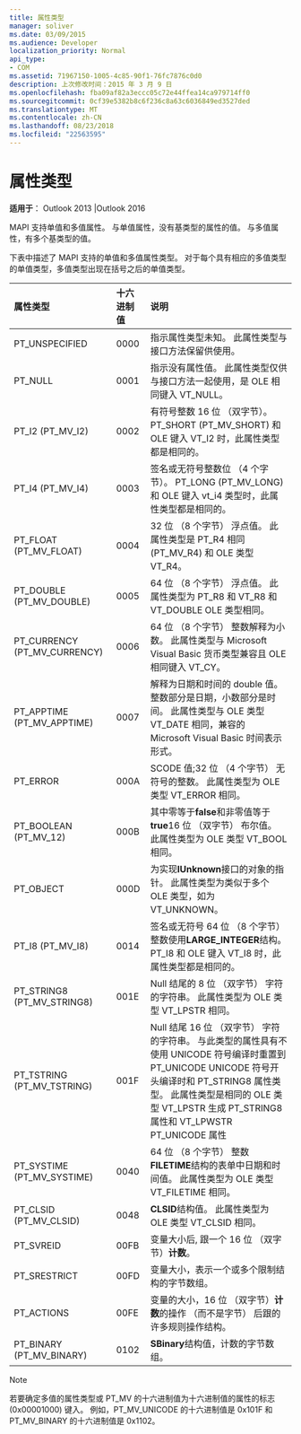 ```yaml
---
title: 属性类型
manager: soliver
ms.date: 03/09/2015
ms.audience: Developer
localization_priority: Normal
api_type:
- COM
ms.assetid: 71967150-1005-4c85-90f1-76fc7876c0d0
description: 上次修改时间：2015 年 3 月 9 日
ms.openlocfilehash: fba09af82a3eccc05c72e44ffea14ca979714ff0
ms.sourcegitcommit: 0cf39e5382b8c6f236c8a63c6036849ed3527ded
ms.translationtype: MT
ms.contentlocale: zh-CN
ms.lasthandoff: 08/23/2018
ms.locfileid: "22563595"
---
```

# <a name="property-types"></a>属性类型

  
  
**适用于**： Outlook 2013 |Outlook 2016 
  
MAPI 支持单值和多值属性。 与单值属性，没有基类型的属性的值。 与多值属性，有多个基类型的值。 
  
下表中描述了 MAPI 支持的单值和多值属性类型。 对于每个具有相应的多值类型的单值类型，多值类型出现在括号之后的单值类型。
  
|**属性类型**|**十六进制值**|**说明**|
|:-----|:-----|:-----|
|PT_UNSPECIFIED  <br/> |0000  <br/> |指示属性类型未知。 此属性类型与接口方法保留供使用。  <br/> |
|PT_NULL  <br/> |0001  <br/> |指示没有属性值。 此属性类型仅供与接口方法一起使用，是 OLE 相同键入 VT_NULL。  <br/> |
|PT_I2 (PT_MV_I2)  <br/> |0002  <br/> |有符号整数 16 位 （双字节）。 PT_SHORT (PT_MV_SHORT) 和 OLE 键入 VT_I2 时，此属性类型都是相同的。  <br/> |
|PT_I4 (PT_MV_I4)  <br/> |0003  <br/> |签名或无符号整数位 （4 个字节）。 PT_LONG (PT_MV_LONG) 和 OLE 键入 vt_i4 类型时，此属性类型都是相同的。  <br/> |
|PT_FLOAT (PT_MV_FLOAT)  <br/> |0004  <br/> |32 位 （8 个字节） 浮点值。 此属性类型是 PT_R4 相同 (PT_MV_R4) 和 OLE 类型 VT_R4。  <br/> |
|PT_DOUBLE (PT_MV_DOUBLE)  <br/> |0005  <br/> |64 位 （8 个字节） 浮点值。 此属性类型为 PT_R8 和 VT_R8 和 VT_DOUBLE OLE 类型相同。  <br/> |
|PT_CURRENCY (PT_MV_CURRENCY)  <br/> |0006  <br/> |64 位 （8 个字节） 整数解释为小数。 此属性类型与 Microsoft Visual Basic 货币类型兼容且 OLE 相同键入 VT_CY。  <br/> |
|PT_APPTIME (PT_MV_APPTIME)  <br/> |0007  <br/> |解释为日期和时间的 double 值。 整数部分是日期，小数部分是时间。 此属性类型与 OLE 类型 VT_DATE 相同，兼容的 Microsoft Visual Basic 时间表示形式。  <br/> |
|PT_ERROR  <br/> |000A  <br/> |SCODE 值;32 位 （4 个字节） 无符号的整数。 此属性类型为 OLE 类型 VT_ERROR 相同。  <br/> |
|PT_BOOLEAN (PT_MV_12)  <br/> |000B  <br/> |其中零等于**false**和非零值等于**true**16 位 （双字节） 布尔值。 此属性类型为 OLE 类型 VT_BOOL 相同。  <br/> |
|PT_OBJECT  <br/> |000D  <br/> |为实现**IUnknown**接口的对象的指针。 此属性类型为类似于多个 OLE 类型，如为 VT_UNKNOWN。  <br/> |
|PT_I8 (PT_MV_I8)  <br/> |0014  <br/> |签名或无符号 64 位 （8 个字节） 整数使用**LARGE_INTEGER**结构。 PT_I8 和 OLE 键入 VT_I8 时，此属性类型都是相同的。  <br/> |
|PT_STRING8 (PT_MV_STRING8)  <br/> |001E  <br/> |Null 结尾的 8 位 （双字节） 字符的字符串。 此属性类型为 OLE 类型 VT_LPSTR 相同。  <br/> |
|PT_TSTRING (PT_MV_TSTRING)  <br/> |001F  <br/> |Null 结尾 16 位 （双字节） 字符的字符串。 与此类型的属性具有不使用 UNICODE 符号编译时重置到 PT_UNICODE UNICODE 符号开头编译时和 PT_STRING8 属性类型。 此属性类型是相同的 OLE 类型 VT_LPSTR 生成 PT_STRING8 属性和 VT_LPWSTR PT_UNICODE 属性  <br/> |
|PT_SYSTIME (PT_MV_SYSTIME)  <br/> |0040  <br/> |64 位 （8 个字节） 整数**FILETIME**结构的表单中日期和时间值。 此属性类型为 OLE 类型 VT_FILETIME 相同。  <br/> |
|PT_CLSID (PT_MV_CLSID)  <br/> |0048  <br/> |**CLSID**结构值。 此属性类型为 OLE 类型 VT_CLSID 相同。  <br/> |
|PT_SVREID  <br/> |00FB  <br/> |变量大小后, 跟一个 16 位 （双字节）**计数**。  <br/> |
|PT_SRESTRICT  <br/> |00FD  <br/> |变量大小，表示一个或多个限制结构的字节数组。  <br/> |
|PT_ACTIONS  <br/> |00FE  <br/> |变量的大小，16 位 （双字节）**计数**的操作 （而不是字节） 后跟的许多规则操作结构。  <br/> |
|PT_BINARY (PT_MV_BINARY)  <br/> |0102  <br/> |**SBinary**结构值，计数的字节数组。  <br/> |
   
> [!NOTE]
> 若要确定多值的属性类型或 PT_MV 的十六进制值为十六进制值的属性的标志 (0x00001000) 键入。 例如，PT_MV_UNICODE 的十六进制值是 0x101F 和 PT_MV_BINARY 的十六进制值是 0x1102。 
  

